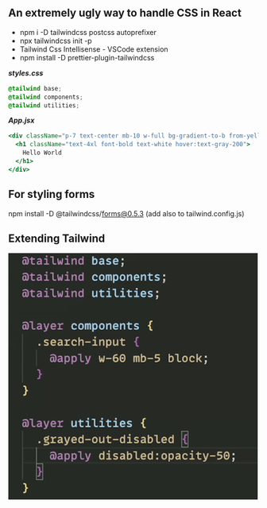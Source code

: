 ## An extremely ugly way to handle CSS in React

- npm i -D tailwindcss postcss autoprefixer
- npx tailwindcss init -p
- Tailwind Css Intellisense - VSCode extension
- npm install -D prettier-plugin-tailwindcss

**_styles.css_**

```css
@tailwind base;
@tailwind components;
@tailwind utilities;
```

**_App.jsx_**

```jsx
<div className="p-7 text-center mb-10 w-full bg-gradient-to-b from-yellow-400 via-orange-500 to-red-600">
  <h1 className="text-4xl font-bold text-white hover:text-gray-200">
    Hello World
  </h1>
</div>
```

## For styling forms

npm install -D @tailwindcss/forms@0.5.3 (add also to tailwind.config.js)

## Extending Tailwind

![tailwind](./images/tailwind.png)
